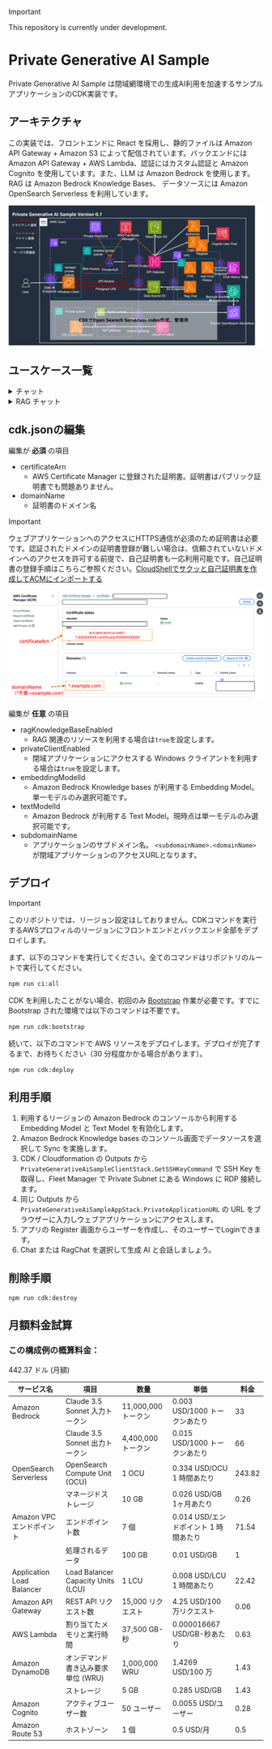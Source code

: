 > [!IMPORTANT]
> This repository is currently under development.

# Private Generative AI Sample 

Private Generative AI Sample は閉域網環境での生成AI利用を加速するサンプルアプリケーションのCDK実装です。

## アーキテクチャ

この実装では、フロントエンドに React を採用し、静的ファイルは Amazon API Gateway + Amazon S3 によって配信されています。バックエンドには Amazon API Gateway + AWS Lambda、認証にはカスタム認証と Amazon Cognito を使用しています。また、LLM は Amazon Bedrock を使用します。RAG は Amazon Bedrock Knowledge Bases、 データソースには Amazon OpenSearch Serverless を利用しています。

  <img src="/imgs/arch.png"/>


## ユースケース一覧

<details>
  <summary>チャット</summary>

  大規模言語モデル (LLM) とチャット形式で対話することができます。LLM と直接対話するプラットフォームが存在するおかげで、細かいユースケースや新しいユースケースに迅速に対応することができます。また、プロンプトエンジニアリングの検証用環境としても有効です。

</details>

<details>
   <summary>RAG チャット</summary>

  RAG は LLM が苦手な最新の情報やドメイン知識を外部から伝えることで、本来なら回答できない内容にも答えられるようにする手法です。それと同時に、根拠に基づいた回答のみを許すため、LLM にありがちな「それっぽい間違った情報」を回答させないという効果もあります。例えば、社内ドキュメントを LLM に渡せば、社内の問い合わせ対応が自動化できます。このリポジトリでは Knowledge Base から情報を取得します。

</details>

## cdk.jsonの編集

編集が **必須** の項目

- certificateArn
  - AWS Certificate Manager に登録された証明書。証明書はパブリック証明書でも問題ありません。
- domainName
  - 証明書のドメイン名

> [!IMPORTANT]
> ウェブアプリケーションへのアクセスにHTTPS通信が必須のため証明書は必要です。認証されたドメインの証明書登録が難しい場合は、信頼されていないドメインへのアクセスを許可する前提で、自己証明書も一応利用可能です。自己証明書の登録手順はこちらご参照ください。[CloudShellでサクッと自己証明書を作成してACMにインポートする](https://dev.classmethod.jp/articles/aws-acm-import-cloudshell/)

<img src="/imgs/acm.png"/>

編集が **任意** の項目

- ragKnowledgeBaseEnabled
  - RAG 関連のリソースを利用する場合は`true`を設定します。
- privateClientEnabled
  - 閉域アプリケーションにアクセスする Windows クライアントを利用する場合は`true`を設定します。
- embeddingModelId
  - Amazon Bedrock Knowledge bases が利用する Embedding Model。単一モデルのみ選択可能です。
- textModelId
   - Amazon Bedrock が利用する Text Model。現時点は単一モデルのみ選択可能です。
- subdomainName
  - アプリケーションのサブドメイン名。 `<subdomainName>.<domainName>` が閉域アプリケーションのアクセスURLとなります。
## デプロイ

> [!IMPORTANT]
> このリポジトリでは、リージョン設定はしておりません。CDKコマンドを実行するAWSプロフィルのリージョンにフロントエンドとバックエンド全部をデプロイします。

まず、以下のコマンドを実行してください。全てのコマンドはリポジトリのルートで実行してください。

```bash
npm run ci:all
```

CDK を利用したことがない場合、初回のみ [Bootstrap](https://docs.aws.amazon.com/ja_jp/cdk/v2/guide/bootstrapping.html) 作業が必要です。すでに Bootstrap された環境では以下のコマンドは不要です。

```bash
npm run cdk:bootstrap
```

続いて、以下のコマンドで AWS リソースをデプロイします。デプロイが完了するまで、お待ちください（30 分程度かかる場合があります）。

```bash
npm run cdk:deploy
```

## 利用手順

1. 利用するリージョンの Amazon Bedrock のコンソールから利用する Embedding Model と Text Model を有効化します。
2. Amazon Bedrock Knowledge bases のコンソール画面でデータソースを選択して Sync を実施します。
3. CDK / Cloudformation の Outputs から `PrivateGenerativeAiSampleClientStack.GetSSHKeyCommand` で SSH Key を取得し、Fleet Manager で Private Subnet にある Windows に RDP 接続します。
4. 同じ Outputs から `PrivateGenerativeAiSampleAppStack.PrivateApplicationURL` の URL をブラウザーに入力しウェブアプリケーションにアクセスします。
5. アプリの Register 画面からユーザーを作成し、そのユーザーでLoginできます。
6. Chat または RagChat を選択して生成 AI と会話しましょう。

## 削除手順

```bash
npm run cdk:destroy 
```

## 月額料金試算
### この構成例の概算料金：
442.37 ドル (月額)

| サービス名 | 項目 | 数量 | 単価 | 料金
| ---- | ---- | ---- | ---- | ---- |
| Amazon Bedrock | Claude 3.5 Sonnet 入力トークン | 11,000,000 トークン | 0.003 USD/1000 トークンあたり | 33 |
| | Claude 3.5 Sonnet 出力トークン | 4,400,000 トークン | 0.015 USD/1000 トークンあたり | 66 |
| OpenSearch Serverless | OpenSearch Compute Unit (OCU) | 1 OCU | 0.334 USD/OCU 1 時間あたり | 243.82 |
| | マネージドストレージ | 10 GB | 0.026 USD/GB 1ヶ月あたり | 0.26 |
| Amazon VPC エンドポイント | エンドポイント数 | 7 個 | 0.014 USD/エンドポイント 1 時間あたり | 71.54 |
| | 処理されるデータ | 100 GB | 0.01 USD/GB | 1 |
| Application Load Balancer | Load Balancer Capacity Units (LCU)| 1 LCU | 0.008 USD/LCU 1 時間あたり | 22.42 |
| Amazon API Gateway | REST API リクエスト数 | 15,000 リクエスト | 4.25 USD/100 万リクエスト | 0.06 |
| AWS Lambda | 割り当てたメモリと実行時間	| 37,500 GB-秒 | 0.000016667 USD/GB-秒あたり | 0.63 |
| Amazon DynamoDB | オンデマンド 書き込み要求単位 (WRU)	| 1,000,000 WRU	 | 1.4269 USD/100 万 | 1.43 |
| | ストレージ | 5 GB | 0.285 USD/GB	 | 1.43 |
| Amazon Cognito | アクティブユーザー数 | 50 ユーザー | 0.0055 USD/ユーザー | 0.28 |
| Amazon Route 53 | ホストゾーン | 1 個 | 0.5 USD/月 | 0.5 |